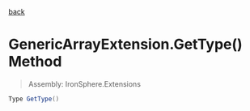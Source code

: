 ﻿

[back](/IronSphere.Extensions/types/GenericArrayExtension)

# GenericArrayExtension.GetType() Method

> Assembly: IronSphere.Extensions

```csharp
Type GetType()
```



 